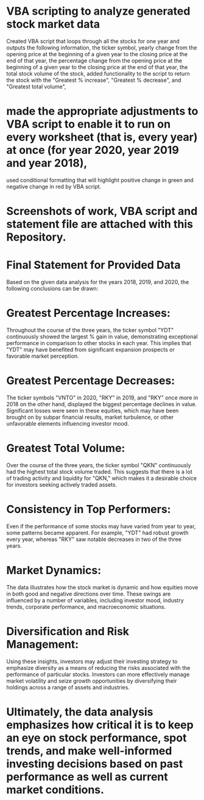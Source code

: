 # VBA scripting to analyze generated stock market data

Created VBA script that loops through all the stocks for one year and outputs the following information,
the ticker symbol,
yearly change from the opening price at the beginning of a given year to the closing price at the end of that year,
the percentage change from the opening price at the beginning of a given year to the closing price at the end of that year,
the total stock volume of the stock,
added functionality to the script to return the stock with the "Greatest % increase", "Greatest % decrease", and "Greatest total volume",

# made the appropriate adjustments to VBA script to enable it to run on every worksheet (that is, every year) at once (for year 2020, year 2019 and year 2018),
used conditional formatting that will highlight positive change in green and negative change in red by VBA script.

# Screenshots of work, VBA script and statement file are attached with this Repository.

# Final Statement for Provided Data
Based on the given data analysis for the years 2018, 2019, and 2020, the following conclusions can be drawn:

# Greatest Percentage Increases:  
Throughout the course of the three years, the ticker symbol "YDT" continuously showed the largest % gain in value, demonstrating exceptional performance in comparison to other stocks in each year. This implies that "YDT" may have benefited from significant expansion prospects or favorable market perception.

# Greatest Percentage Decreases: 
The ticker symbols "VNTO" in 2020, "RKY" in 2019, and "RKY" once more in 2018 on the other hand, displayed the biggest percentage declines in value. Significant losses were seen in these equities, which may have been brought on by subpar financial results, market turbulence, or other unfavorable elements influencing investor mood.

# Greatest Total Volume: 
Over the course of the three years, the ticker symbol "QKN" continuously had the highest total stock volume traded. This suggests that there is a lot of trading activity and liquidity for "QKN," which makes it a desirable choice for investors seeking actively traded assets.

# Consistency in Top Performers:
Even if the performance of some stocks may have varied from year to year, some patterns became apparent. For example, "YDT" had robust growth every year, whereas "RKY" saw notable decreases in two of the three years.

# Market Dynamics:
The data illustrates how the stock market is dynamic and how equities move in both good and negative directions over time. These swings are influenced by a number of variables, including investor mood, industry trends, corporate performance, and macroeconomic situations.

# Diversification and Risk Management:
Using these insights, investors may adjust their investing strategy to emphasize diversity as a means of reducing the risks associated with the performance of particular stocks. Investors can more effectively manage market volatility and seize growth opportunities by diversifying their holdings across a range of assets and industries.

# Ultimately, the data analysis emphasizes how critical it is to keep an eye on stock performance, spot trends, and make well-informed investing decisions based on past performance as well as current market conditions.
